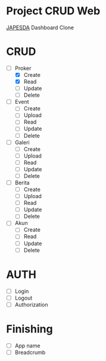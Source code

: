 # Project CRUD Web

[JAPESDA](https://japesda.com/) Dashboard Clone

# CRUD

- [ ] Proker
  - [x] Create
  - [x] Read
  - [ ] Update
  - [ ] Delete
- [ ] Event
  - [ ] Create
  - [ ] Upload
  - [ ] Read
  - [ ] Update
  - [ ] Delete
- [ ] Galeri
  - [ ] Create
  - [ ] Upload
  - [ ] Read
  - [ ] Update
  - [ ] Delete
- [ ] Berita
  - [ ] Create
  - [ ] Upload
  - [ ] Read
  - [ ] Update
  - [ ] Delete
- [ ] Akun
  - [ ] Create
  - [ ] Read
  - [ ] Update
  - [ ] Delete

# AUTH

- [ ] Login
- [ ] Logout
- [ ] Authorization

# Finishing

- [ ] App name
- [ ] Breadcrumb
